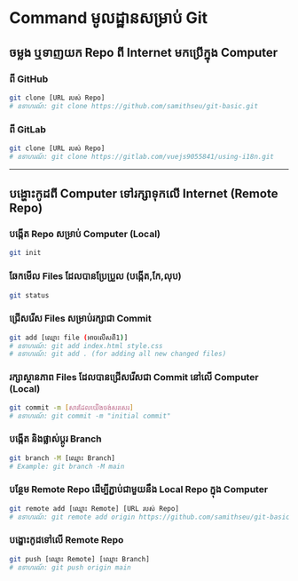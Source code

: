 # Command មូលដ្ឋានសម្រាប់ Git

## ចម្លង ឬទាញយក Repo ពី Internet មកប្រើក្នុង Computer

### ពី GitHub

```bash
git clone [URL របស់ Repo]
# ឧទាហរណ៍: git clone https://github.com/samithseu/git-basic.git
```

### ពី GitLab

```bash
git clone [URL របស់ Repo]
# ឧទាហរណ៍: git clone https://gitlab.com/vuejs9055841/using-i18n.git
```

---

## បង្ហោះកូដពី Computer ទៅរក្សាទុកលើ Internet (Remote Repo)

### បង្កើត Repo សម្រាប់ Computer (Local)

```bash
git init
```

### ឆែកមើល Files ដែលបានប្រែប្រួល (បង្កើត,កែ,លុប)

```bash
git status
```

### ជ្រើសរើស Files សម្រាប់រក្សាជា Commit

```bash
git add [ឈ្មោះ file (អាចលើសពី1)]
# ឧទាហរណ៍: git add index.html style.css
# ឧទាហរណ៍: git add . (for adding all new changed files)
```

### រក្សាស្ថានភាព Files ដែលបានជ្រើសរើសជា Commit នៅលើ Computer (Local)

```bash
git commit -m [សារដែលយើងចង់សរសេរ]
# ឧទាហរណ៍: git commit -m "initial commit"
```

### បង្កើត និងផ្លាស់ប្ដូរ Branch

```bash
git branch -M [ឈ្មោះ Branch]
# Example: git branch -M main
```

### បន្ថែម Remote Repo ដើម្បីភ្ជាប់ជាមួយនឹង Local Repo ក្នុង Computer

```bash
git remote add [ឈ្មោះ Remote] [URL របស់ Repo]
# ឧទាហរណ៍: git remote add origin https://github.com/samithseu/git-basic
```

### បង្ហោះកូដទៅលើ Remote Repo

```bash
git push [ឈ្មោះ Remote] [ឈ្មោះ Branch]
# ឧទាហរណ៍: git push origin main
```
